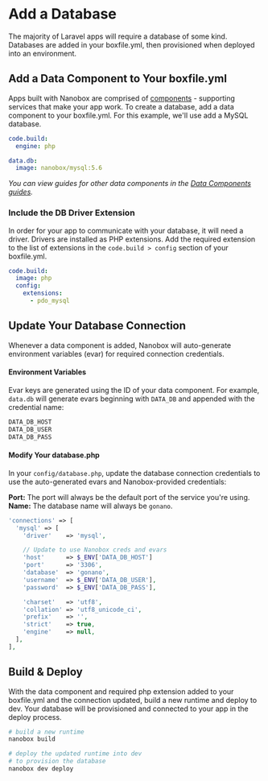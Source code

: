 # Add a Database

The majority of Laravel apps will require a database of some kind. Databases are added in your boxfile.yml, then provisioned when deployed into an environment.

## Add a Data Component to Your boxfile.yml
Apps built with Nanobox are comprised of [components](https://docs.nanobox.io/getting-started/add-components/) - supporting services that make your app work. To create a database, add a data component to your boxfile.yml. For this example, we'll use add a MySQL database.

```yaml
code.build:
  engine: php

data.db:
  image: nanobox/mysql:5.6
```

*You can view guides for other data components in the [Data Components guides](/components).*

### Include the DB Driver Extension
In order for your app to communicate with your database, it will need a driver. Drivers are installed as PHP extensions. Add the required extension to the list of extensions in the `code.build > config` section of your boxfile.yml.

```yaml
code.build:
  image: php
  config:
    extensions:
      - pdo_mysql
```

## Update Your Database Connection
Whenever a data component is added, Nanobox will auto-generate environment variables (evar) for required connection credentials.

#### Environment Variables
Evar keys are generated using the ID of your data component. For example, `data.db` will generate evars beginning with `DATA_DB` and appended with the credential name:

```txt
DATA_DB_HOST
DATA_DB_USER
DATA_DB_PASS
```

#### Modify Your database.php
In your `config/database.php`, update the database connection credentials to use the auto-generated evars and Nanobox-provided credentials:

**Port:** The port will always be the default port of the service you're using.  
**Name:** The database name will always be `gonano`.    

```php
'connections' => [
  'mysql' => [
    'driver'    => 'mysql',

    // Update to use Nanobox creds and evars
    'host'      => $_ENV['DATA_DB_HOST']
    'port'      => '3306',
    'database'  => 'gonano',
    'username'  => $_ENV['DATA_DB_USER'],
    'password'  => $_ENV['DATA_DB_PASS'],

    'charset'   => 'utf8',
    'collation' => 'utf8_unicode_ci',
    'prefix'    => '',
    'strict'    => true,
    'engine'    => null,
  ],
],
```

## Build & Deploy
With the data component and required php extension added to your boxfile.yml and the connection updated, build a new runtime and deploy to dev. Your database will be provisioned and connected to your app in the deploy process.

```bash
# build a new runtime
nanobox build

# deploy the updated runtime into dev
# to provision the database
nanobox dev deploy
```
